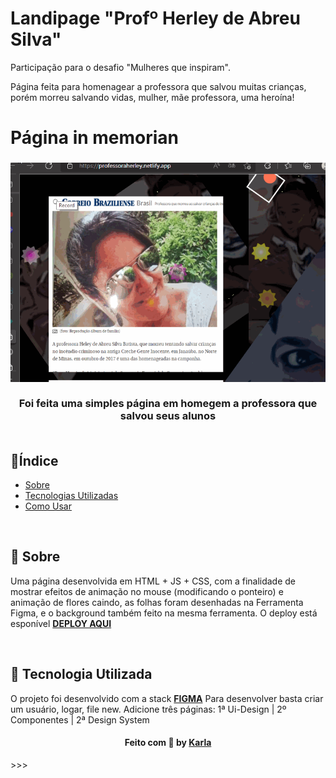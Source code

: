 # Landipage "Profº Herley de Abreu Silva"
Participação para o desafio "Mulheres que inspiram".

Página feita para homenagear a professora que salvou muitas crianças, porém morreu salvando vidas, mulher, mãe professora, uma heroína!

# Página in memorian
<h3 align="center">
   <img alt="A Mulher Heroína" title="#logo" src="https://github.com/karlacorrea/Landipage-HerleydeAbreu/blob/main/img/tela.gif">
   <br><br>
   <b>Foi feita uma simples página em homegem a professora que salvou seus alunos</b>  
<b> </b>
   <br><br>
 
 <p align="center">
  
  </a>
 </p>
</h3>

## 🔖Índice

- [Sobre](#sobre)
- [Tecnologias Utilizadas](#tecnologias-utilizadas)
- [Como Usar](#como-usar)


<br>

<a id="sobre"></a>
## 🧐 Sobre

Uma página desenvolvida em HTML + JS + CSS, com a finalidade de mostrar efeitos de animação no mouse (modificando o ponteiro) e animação de flores caindo, as folhas foram desenhadas na Ferramenta Figma, e o background também feito na mesma ferramenta.
O deploy está esponível **[DEPLOY AQUI](https://professoraherley.netlify.app/)**
</p>


 
<br>

<a id="tecnologias-utilizadas"></a>
## 🚀 Tecnologia Utilizada

O projeto foi desenvolvido com a stack **[FIGMA](https://figma.com/)**
Para desenvolver basta criar um usuário, logar, file new. 
Adicione três páginas:
1ª Ui-Design | 2º Componentes | 2ª Design System





<h4 align="center">
    Feito com 🧡 by <a href="https://www.linkedin.com/in/gamerkarla/" target="_blank">Karla</a>
</h4>
>>>

